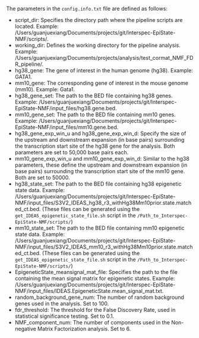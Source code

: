 The parameters in the `config.info.txt` file are defined as follows:

- script_dir: Specifies the directory path where the pipeline scripts are located. Example: /Users/guanjuexiang/Documents/projects/git/Interspec-EpiState-NMF/scripts/.
- working_dir: Defines the working directory for the pipeline analysis. Example: /Users/guanjuexiang/Documents/projects/analysis/test_cormat_NMF_FDR_pipeline/.
- hg38_gene: The gene of interest in the human genome (hg38). Example: GATA1.
- mm10_gene: The corresponding gene of interest in the mouse genome (mm10). Example: Gata1.
- hg38_gene_set: The path to the BED file containing hg38 genes. Example: /Users/guanjuexiang/Documents/projects/git/Interspec-EpiState-NMF/input_files/hg38.gene.bed.
- mm10_gene_set: The path to the BED file containing mm10 genes. Example: /Users/guanjuexiang/Documents/projects/git/Interspec-EpiState-NMF/input_files/mm10.gene.bed.
- hg38_gene_exp_win_u and hg38_gene_exp_win_d: Specify the size of the upstream and downstream expansion (in base pairs) surrounding the transcription start site of the hg38 gene for the analysis. Both parameters are set to 50,000 base pairs each.
- mm10_gene_exp_win_u and mm10_gene_exp_win_d: Similar to the hg38 parameters, these define the upstream and downstream expansion (in base pairs) surrounding the transcription start site of the mm10 gene. Both are set to 50000.
- hg38_state_set: The path to the BED file containing hg38 epigenetic state data. Example: /Users/guanjuexiang/Documents/projects/git/Interspec-EpiState-NMF/input_files/S3V2_IDEAS_hg38_r3_withHg38Mm10prior.state.matched_ct.bed. (These files can be generated using the `get_IDEAS_epigenetic_state_file.sh` script in the `/Path_to_Interspec-EpiState-NMF/scripts/`)
- mm10_state_set: The path to the BED file containing mm10 epigenetic state data. Example: /Users/guanjuexiang/Documents/projects/git/Interspec-EpiState-NMF/input_files/S3V2_IDEAS_mm10_r3_withHg38Mm10prior.state.matched_ct.bed. (These files can be generated using the `get_IDEAS_epigenetic_state_file.sh` script in the `/Path_to_Interspec-EpiState-NMF/scripts/`)
- EpigeneticState_meansignal_mat_file: Specifies the path to the file containing the mean signal matrix for epigenetic states. Example: /Users/guanjuexiang/Documents/projects/git/Interspec-EpiState-NMF/input_files/IDEAS.EpigeneticState.mean_signal_mat.txt.
- random_background_gene_num: The number of random background genes used in the analysis. Set to 100.
- fdr_threshold: The threshold for the False Discovery Rate, used in statistical significance testing. Set to 0.1.
- NMF_component_num: The number of components used in the Non-negative Matrix Factorization analysis. Set to 6.
